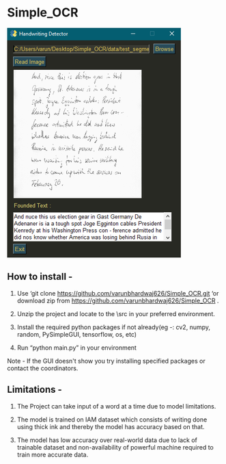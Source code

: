 # Simple_OCR


![Sample Output](https://github.com/varunbhardwaj626/Simple_OCR/blob/master/sample/output.png)

## How to install -

1)	Use ‘git clone https://github.com/varunbhardwaj626/Simple_OCR.git ‘or download zip from https://github.com/varunbhardwaj626/Simple_OCR .

2)	Unzip the project and locate to the \src in your preferred environment.

3)	Install the required python packages if not already(eg -: cv2, numpy, random, PySimpleGUI, tensorflow, os, etc)

4)	Run “python main.py” in your environment 

Note - If the GUI doesn't show you try installing specified packages or contact the coordinators.

## Limitations -


1)	The Project can take input of a word at a time due to model limitations.

2)	The model is trained on IAM dataset which consists of writing done using thick ink and thereby the model has accuracy based on that.

3)	The model has low accuracy over real-world data due to lack of trainable dataset and non-availability of powerful machine required to train more accurate data.
